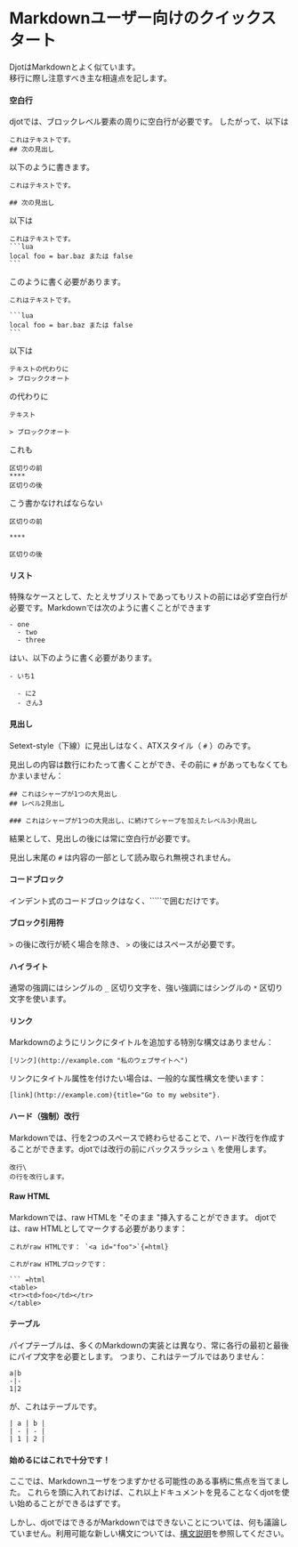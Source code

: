 # Markdownユーザー向けのクイックスタート

DjotはMarkdownとよく似ています。\
移行に際し注意すべき主な相違点を記します。

#### 空白行

djotでは、ブロックレベル要素の周りに空白行が必要です。 したがって、以下は

```
これはテキストです。
## 次の見出し
```

以下のように書きます。

```
これはテキストです。

## 次の見出し
```

以下は

````
これはテキストです。
```lua
local foo = bar.baz または false
```
````

このように書く必要があります。

````
これはテキストです。

```lua
local foo = bar.baz または false
```
````

以下は

```
テキストの代わりに
> ブロッククオート
```

の代わりに

```
テキスト

> ブロッククオート
```

これも

```
区切りの前
****
区切りの後
```

こう書かなければならない

```
区切りの前

****

区切りの後
```

#### リスト

特殊なケースとして、たとえサブリストであってもリストの前には必ず空白行が必要です。Markdownでは次のように書くことができます

```
- one
  - two
  - three
```

はい、以下のように書く必要があります。

```
- いち1

  - に2
  - さん3
```

#### 見出し

Setext-style（下線）に見出しはなく、ATXスタイル（ `#` ）のみです。

見出しの内容は数行にわたって書くことができ、その前に `#` があってもなくてもかまいません：

```
## これはシャープが1つの大見出し
## レベル2見出し

### これはシャープが1つの大見出し、に続けてシャープを加えたレベル3小見出し
```

結果として、見出しの後には常に空白行が必要です。

見出し末尾の `#` は内容の一部として読み取られ無視されません。

#### コードブロック

インデント式のコードブロックはなく、`````で囲むだけです。

#### ブロック引用符

`>` の後に改行が続く場合を除き、 `>` の後にはスペースが必要です。

#### ハイライト

通常の強調にはシングルの `_` 区切り文字を、強い強調にはシングルの `*` 区切り文字を使います。

#### リンク

Markdownのようにリンクにタイトルを追加する特別な構文はありません：

```
[リンク](http://example.com "私のウェブサイトへ")
```

リンクにタイトル属性を付けたい場合は、一般的な属性構文を使います：

```
[link](http://example.com){title="Go to my website"}.
```

#### ハード（強制）改行

Markdownでは、行を2つのスペースで終わらせることで、ハード改行を作成することができます。djotでは改行の前にバックスラッシュ `\` を使用します。

```
改行\
の行を改行します。
```

#### Raw HTML

Markdownでは、raw HTMLを "そのまま "挿入することができます。 djotでは、raw HTMLとしてマークする必要があります：

````
これがraw HTMLです： `<a id="foo">`{=html}

これがraw HTMLブロックです：

``` =html
<table>
<tr><td>foo</td></tr>
</table>
````

#### テーブル

パイプテーブルは、多くのMarkdownの実装とは異なり、常に各行の最初と最後にパイプ文字を必要とします。 つまり、これはテーブルではありません：

```
a|b
-|-
1|2
```

が、これはテーブルです。

```
| a | b |
| - | - |
| 1 | 2 |
```

#### 始めるにはこれで十分です！

ここでは、Markdownユーザをつまずかせる可能性のある事柄に焦点を当てました。 これらを頭に入れておけば、これ以上ドキュメントを見ることなくdjotを使い始めることができるはずです。

しかし、djotではできるがMarkdownではできないことについては、何も議論していません。利用可能な新しい構文については、[構文説明](https://htmlpreview.github.io/?https://github.com/jgm/djot/blob/master/doc/syntax.html)を参照してください。